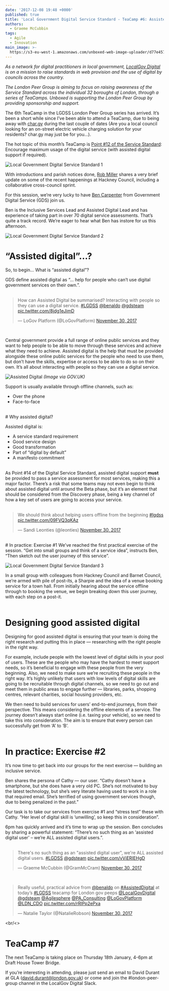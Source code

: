```yaml
---
date: '2017-12-08 19:48 +0000'
published: true
title: 'Local Government Digital Service Standard - TeaCamp #6: Assisted Digital'
authors:
  - Graeme McCubbin
tags:
  - Agile
  - Innovation
main_image: >-
  https://s3-eu-west-1.amazonaws.com/unboxed-web-image-uploader/d77e4570098e9ce609cdbbe1ddd6e71a.png
---
```

<i>As a network for digital practitioners in local government, [LocalGov Digital](http://localgovdigital.info/) is on a mission to raise standards in web provision and the use of digital by councils across the country.<br/>

The London Peer Group is aiming to focus on raising awareness of the Service Standard across the individual 32 boroughs of London, through a series of TeaCamps. Unboxed is supporting the London Peer Group by providing sponsorship and support.</i><br/>

The 6th TeaCamp in the LGDSS London Peer Group series has arrived. It’s been a short while since I’ve been able to attend a TeaCamp, due to being away with [char.gy](https://char.gy/) during the last couple of dates (Are you a local council looking for an on-street electric vehicle charging solution for your residents? char.gy may just be for you...).<br/>

The hot topic of this month’s TeaCamp is [Point #12 of the Service Standard](http://localgovdigital.info/localgov-digital-makers/outputs/local-government-digital-service-standard/standard/12/): Encourage maximum usage of the digital service (with assisted digital support if required).<br/>

![Local Government Digital Service Standard 1](https://s3-eu-west-1.amazonaws.com/unboxed-web-image-uploader/d4d7f29ab480faeae30396ce881e2570.png)

With introductions and parish notices done, [Rob Miller](https://twitter.com/RobMiller31) shares a very brief update on some of the recent happenings at Hackney Council, including a collaborative cross-council sprint.<br/>

For this session, we’re very lucky to have [Ben Carpenter](https://twitter.com/benaldo) from Government Digital Service (GDS) join us.<br/>

Ben is the Inclusive Services Lead and Assisted Digital Lead and has experience of taking part in over 70 digital service assessments. That’s quite a track record. We’re eager to hear what Ben has instore for us this afternoon.<br/>

![Local Government Digital Service Standard 2](https://s3-eu-west-1.amazonaws.com/unboxed-web-image-uploader/b2f5c12d33277ebd2462d27f006b12be.png)
<br/>

# “Assisted digital”...?
So, to begin… What is “assisted digital”?<br/>

GDS define assisted digital as “... help for people who can’t use digital government services on their own.”.<br/>
<br/>

<blockquote class="twitter-tweet tw-align-center"><p lang="en" dir="ltr">How can Assisted Digital be summarised? Interacting with people so they can use a digital service. <a href="https://twitter.com/hashtag/LGDSS?src=hash&amp;ref_src=twsrc%5Etfw">#LGDSS</a> <a href="https://twitter.com/benaldo?ref_src=twsrc%5Etfw">@benaldo</a> <a href="https://twitter.com/gdsteam?ref_src=twsrc%5Etfw">@gdsteam</a> <a href="https://t.co/8jdg1eJimD">pic.twitter.com/8jdg1eJimD</a></p>&mdash; LoGov Platform (@LoGovPlatform) <a href="https://twitter.com/LoGovPlatform/status/936281129707016192?ref_src=twsrc%5Etfw">November 30, 2017</a></blockquote>
<script async src="https://platform.twitter.com/widgets.js" charset="utf-8"></script>
<br/>

Central government provide a full range of online public services and they want to help people to be able to move through these services and achieve what they need to achieve. Assisted digital is the help that must be provided alongside these online public services for the people who need to use them, but don’t have the skills, expertise or access to be able to do so on their own. It’s all about interacting with people so they can use a digital service.<br/>

![Assisted Digital](https://s3-eu-west-1.amazonaws.com/unboxed-web-image-uploader/e1db7bb8274efd4597345b078a6df686.jpg)
<i>(Image via GOV.UK)</i><br/>

Support is usually available through offline channels, such as:<br/>

- Over the phone
- Face-to-face

<br/>
# Why assisted digital?

Assisted digital is:<br/>

- A service standard requirement
- Good service design
- Good transformation
- Part of “digital by default”
- A manifesto commitment

<br/>
As Point #14 of the Digital Service Standard, assisted digital support <b>must</b> be provided to pass a service assessment for most services, making this a major factor. There’s a risk that some teams may not even begin to think about assisted digital until around the Beta phase, but it’s an element that should be considered from the Discovery phase, being a key channel of how a key set of users are going to access your service.<br/>
<br/>

<blockquote class="twitter-tweet tw-align-center"><p lang="en" dir="ltr">We should think about helping users offline from the beginning <a href="https://twitter.com/hashtag/lgdss?src=hash&amp;ref_src=twsrc%5Etfw">#lgdss</a> <a href="https://t.co/09FVQ3qKAz">pic.twitter.com/09FVQ3qKAz</a></p>&mdash; Sandi Leonties (@leonties) <a href="https://twitter.com/leonties/status/936283058403250178?ref_src=twsrc%5Etfw">November 30, 2017</a></blockquote>
<script async src="https://platform.twitter.com/widgets.js" charset="utf-8"></script>

<br/>
# In practice: Exercise #1
We’ve reached the first practical exercise of the session. “Get into small groups and think of a service idea”, instructs Ben, “Then sketch out the user journey of this service”.<br/>

![Local Government Digital Service Standard 3](https://s3-eu-west-1.amazonaws.com/unboxed-web-image-uploader/0dfc7e1552b618b46055cd0dcceb85b4.png)

In a small group with colleagues from Hackney Council and Barnet Council, we’re armed with pile of post-its, a Sharpie and the idea of a venue booking service for a town hall. From initially hearing about the service offline through to booking the venue, we begin breaking down this user journey, with each step on a post-it.<br/>
<br/>

# Designing good assisted digital
Designing for good assisted digital is ensuring that your team is doing the right research and putting this in place — researching with the right people in the right way.<br/>

For example, include people with the lowest level of digital skills in your pool of users. These are the people who may have the hardest to meet support needs, so it’s beneficial to engage with these people from the very beginning. Also, we need to make sure we’re recruiting these people in the right way. It’s highly unlikely that users with low levels of digital skills are going to be recruitable through digital channels, so we need to go out and meet them in public areas to engage further — libraries, parks, shopping centres, relevant charities, social housing providers, etc.<br/>

We then need to build services for users’ end-to-end journeys, from their perspective. This means considering the offline elements of a service. The journey doesn’t always start online (i.e. taxing your vehicle), so we need to take this into consideration. The aim is to ensure that every person can successfully get from ‘A’ to ‘B’.<br/>
<br/>

# In practice: Exercise #2
It’s now time to get back into our groups for the next exercise — building an inclusive service.<br/> 

Ben shares the persona of Cathy — our user. “Cathy doesn’t have a smartphone, but she does have a very old PC. She’s not motivated to buy the latest technology, but she’s very literate having used to work in a role that required email. She’s terrified of using government services though, due to being penalized in the past.”<br/>

Our task is to take our services from exercise #1 and “stress test” these with Cathy. “Her level of digital skill is ‘unwilling’, so keep this in consideration”.<br/>

6pm has quickly arrived and it’s time to wrap up the session. Ben concludes by sharing a powerful statement: “There’s no such thing as an ‘assisted digital user’ – we’re ALL assisted digital users.”.<br/>
<br/>

<blockquote class="twitter-tweet tw-align-center"><p lang="en" dir="ltr">There&#39;s no such thing as an &quot;assisted digital user&quot;, we&#39;re ALL assisted digital users. <a href="https://twitter.com/hashtag/LGDSS?src=hash&amp;ref_src=twsrc%5Etfw">#LGDSS</a> <a href="https://twitter.com/gdsteam?ref_src=twsrc%5Etfw">@gdsteam</a> <a href="https://t.co/vViERIEHgD">pic.twitter.com/vViERIEHgD</a></p>&mdash; Graeme McCubbin (@GramMcCram) <a href="https://twitter.com/GramMcCram/status/936286480284217349?ref_src=twsrc%5Etfw">November 30, 2017</a></blockquote>
<script async src="https://platform.twitter.com/widgets.js" charset="utf-8"></script>
<br/>

<blockquote class="twitter-tweet tw-align-center"><p lang="en" dir="ltr">Really useful, practical advice from <a href="https://twitter.com/benaldo?ref_src=twsrc%5Etfw">@benaldo</a> on <a href="https://twitter.com/hashtag/AssistedDigital?src=hash&amp;ref_src=twsrc%5Etfw">#AssistedDigital</a> at today’s <a href="https://twitter.com/hashtag/LGDSS?src=hash&amp;ref_src=twsrc%5Etfw">#LGDSS</a> teacamp for London gov peeps <a href="https://twitter.com/LocalGovDigital?ref_src=twsrc%5Etfw">@LocalGovDigital</a> <a href="https://twitter.com/gdsteam?ref_src=twsrc%5Etfw">@gdsteam</a> <a href="https://twitter.com/Agilesphere?ref_src=twsrc%5Etfw">@Agilesphere</a> <a href="https://twitter.com/PA_Consulting?ref_src=twsrc%5Etfw">@PA_Consulting</a> <a href="https://twitter.com/LoGovPlatform?ref_src=twsrc%5Etfw">@LoGovPlatform</a> <a href="https://twitter.com/LDN_CDO?ref_src=twsrc%5Etfw">@LDN_CDO</a> <a href="https://t.co/rRIPp2ePxa">pic.twitter.com/rRIPp2ePxa</a></p>&mdash; Natalie Taylor (@NatalieRobson) <a href="https://twitter.com/NatalieRobson/status/936302204780244993?ref_src=twsrc%5Etfw">November 30, 2017</a></blockquote>
<script async src="https://platform.twitter.com/widgets.js" charset="utf-8"></script>

<br/<>
# TeaCamp #7
The next TeaCamp is taking place on Thursday 18th January, 4-6pm at Draft House Tower Bridge.<br/> 

If you’re interesting in attending, please just send an email to David Durant at GLA (david.durant@london.gov.uk) or come and join the #london-peer-group channel in the LocalGov Digital Slack.








